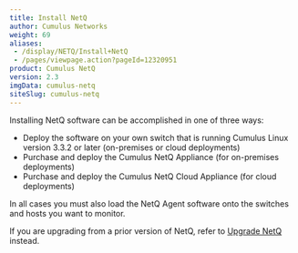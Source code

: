 ```yaml
---
title: Install NetQ
author: Cumulus Networks
weight: 69
aliases:
 - /display/NETQ/Install+NetQ
 - /pages/viewpage.action?pageId=12320951
product: Cumulus NetQ
version: 2.3
imgData: cumulus-netq
siteSlug: cumulus-netq
---
```


Installing NetQ software can be accomplished in one of three ways:

- Deploy the software on your own switch that is running Cumulus Linux version 3.3.2 or later (on-premises or cloud deployments)
- Purchase and deploy the Cumulus NetQ Appliance (for on-premises deployments)
- Purchase and deploy the Cumulus NetQ Cloud Appliance (for cloud deployments)

In all cases you must also load the NetQ Agent software onto the switches and hosts you want to monitor.

If you are upgrading from a prior version of NetQ, refer to [Upgrade NetQ](/version/cumulus-netq-23/Cumulus-NetQ-Deployment-Guide/Upgrade-NetQ/) instead.
